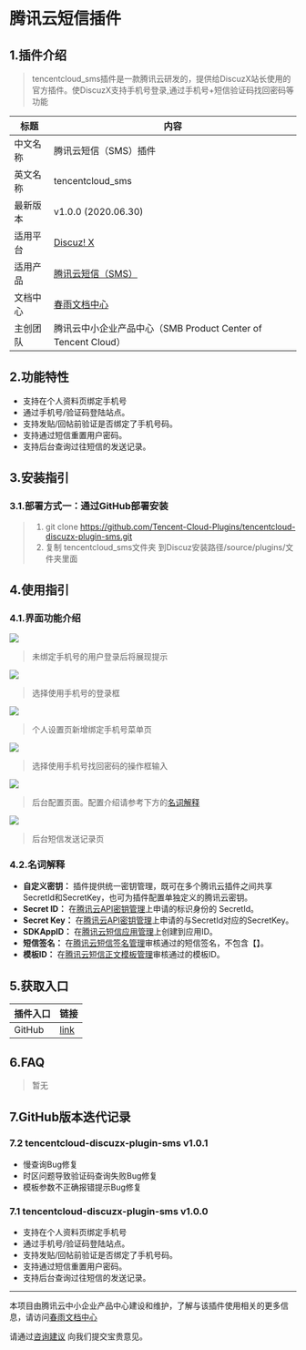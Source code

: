 # 腾讯云短信插件

## 1.插件介绍
> tencentcloud_sms插件是一款腾讯云研发的，提供给DiscuzX站长使用的官方插件。使DiscuzX支持手机号登录,通过手机号+短信验证码找回密码等功能

| 标题       | 内容                                                         |
| ---------- | ------------------------------------------------------------ |
| 中文名称     | 腾讯云短信（SMS）插件                                         |
| 英文名称   | tencentcloud_sms                                       |
| 最新版本   | v1.0.0 (2020.06.30)                                           |
| 适用平台 | [Discuz! X](https://www.discuz.net/forum.php) |
| 适用产品 | [腾讯云短信（SMS）](https://cloud.tencent.com/product/sms)      |
| 文档中心   | [春雨文档中心](https://openapp.qq.com/docs/DiscuzX/sms.html) |
| 主创团队   | 腾讯云中小企业产品中心（SMB Product Center of Tencent Cloud）     |

## 2.功能特性

- 支持在个人资料页绑定手机号
- 通过手机号/验证码登陆站点。
- 支持发贴/回帖前验证是否绑定了手机号码。
- 支持通过短信重置用户密码。
- 支持后台查询过往短信的发送记录。

## 3.安装指引

### 3.1.部署方式一：通过GitHub部署安装

> 1. git clone https://github.com/Tencent-Cloud-Plugins/tencentcloud-discuzx-plugin-sms.git
> 2. 复制 tencentcloud_sms文件夹 到Discuz安装路径/source/plugins/文件夹里面

## 4.使用指引

### 4.1.界面功能介绍

![](./images/sms1.png)
> 未绑定手机号的用户登录后将展现提示

![](./images/sms2.png)
> 选择使用手机号的登录框

![](./images/sms3.png)
> 个人设置页新增绑定手机号菜单页

![](./images/sms4.png)
> 选择使用手机号找回密码的操作框输入

![](./images/sms5.png)
> 后台配置页面。配置介绍请参考下方的[名词解释](#_4-2-名词解释)

![](./images/sms6.png)
> 后台短信发送记录页



### 4.2.名词解释
- **自定义密钥：** 插件提供统一密钥管理，既可在多个腾讯云插件之间共享SecretId和SecretKey，也可为插件配置单独定义的腾讯云密钥。
- **Secret ID：** 在[腾讯云API密钥管理](https://console.cloud.tencent.com/cam/capi)上申请的标识身份的 SecretId。
- **Secret Key：** 在[腾讯云API密钥管理](https://console.cloud.tencent.com/cam/capi)上申请的与SecretId对应的SecretKey。
- **SDKAppID：** 在[腾讯云短信应用管理](https://console.cloud.tencent.com/smsv2/app-manage)上创建到应用ID。
- **短信签名：** 在[腾讯云短信签名管理](https://console.cloud.tencent.com/smsv2/csms-sign)审核通过的短信签名，不包含【】。
- **模板ID：** 在[腾讯云短信正文模板管理](https://console.cloud.tencent.com/smsv2/csms-template)审核通过的模板ID。


## 5.获取入口

| 插件入口          | 链接                                                         |
| ----------------- | ------------------------------------------------------------ |
| GitHub            |  [link](https://github.com/Tencent-Cloud-Plugins/tencentcloud-discuzx-plugin-sms)  |


## 6.FAQ

> 暂无

## 7.GitHub版本迭代记录

### 7.2 tencentcloud-discuzx-plugin-sms v1.0.1
- 慢查询Bug修复
- 时区问题导致验证码查询失败Bug修复
- 模板参数不正确报错提示Bug修复

### 7.1 tencentcloud-discuzx-plugin-sms v1.0.0

- 支持在个人资料页绑定手机号
- 通过手机号/验证码登陆站点。
- 支持发贴/回帖前验证是否绑定了手机号码。
- 支持通过短信重置用户密码。
- 支持后台查询过往短信的发送记录。

---
本项目由腾讯云中小企业产品中心建设和维护，了解与该插件使用相关的更多信息，请访问[春雨文档中心](https://openapp.qq.com/docs/DiscuzX/sms.html) 

请通过[咨询建议](https://support.qq.com/products/164613) 向我们提交宝贵意见。
